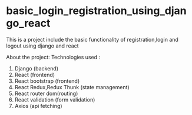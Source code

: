 # basic_login_registration_using_django_react
This is a project include the basic functionality of registration,login and logout using django and react

About the project:
Technologies used : 
1. Django (backend)
2. React (frontend)
3. React bootstrap (frontend)
4. React Redux,Redux Thunk (state management)
5. React router dom(routing)
6. React validation (form validation)
7. Axios (api fetching)
